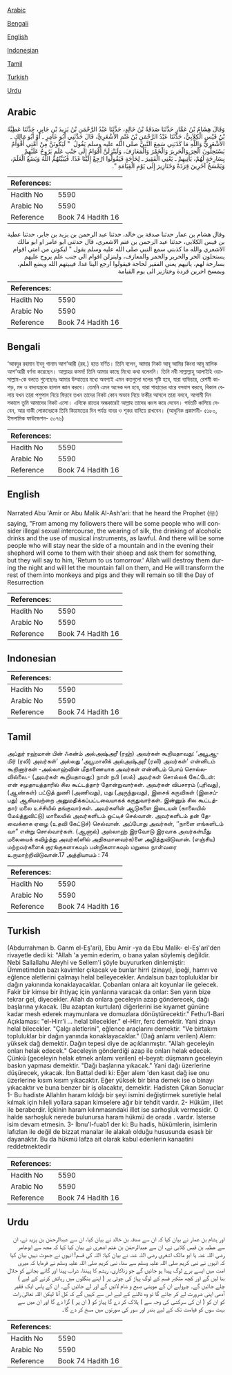 [Arabic](#arabic)

[Bengali](#bengali)

[English](#english)

[Indonesian](#indonesian)

[Tamil](#tamil)

[Turkish](#turkish)

[Urdu](#urdu)

## Arabic


<div dir="rtl" lang="ar" style={{fontSize:'larger',backgroundColor:'#f8f9fa',padding:20}}>
وَقَالَ هِشَامُ بْنُ عَمَّارٍ حَدَّثَنَا صَدَقَةُ بْنُ خَالِدٍ، حَدَّثَنَا عَبْدُ الرَّحْمَنِ بْنُ يَزِيدَ بْنِ جَابِرٍ، حَدَّثَنَا عَطِيَّةُ بْنُ قَيْسٍ الْكِلاَبِيُّ، حَدَّثَنَا عَبْدُ الرَّحْمَنِ بْنُ غَنْمٍ الأَشْعَرِيُّ، قَالَ حَدَّثَنِي أَبُو عَامِرٍ ـ أَوْ أَبُو مَالِكٍ ـ الأَشْعَرِيُّ وَاللَّهِ مَا كَذَبَنِي سَمِعَ النَّبِيَّ صلى الله عليه وسلم يَقُولُ ‏ "‏ لَيَكُونَنَّ مِنْ أُمَّتِي أَقْوَامٌ يَسْتَحِلُّونَ الْحِرَ وَالْحَرِيرَ وَالْخَمْرَ وَالْمَعَازِفَ، وَلَيَنْزِلَنَّ أَقْوَامٌ إِلَى جَنْبِ عَلَمٍ يَرُوحُ عَلَيْهِمْ بِسَارِحَةٍ لَهُمْ، يَأْتِيهِمْ ـ يَعْنِي الْفَقِيرَ ـ لِحَاجَةٍ فَيَقُولُوا ارْجِعْ إِلَيْنَا غَدًا‏.‏ فَيُبَيِّتُهُمُ اللَّهُ وَيَضَعُ الْعَلَمَ، وَيَمْسَخُ آخَرِينَ قِرَدَةً وَخَنَازِيرَ إِلَى يَوْمِ الْقِيَامَةِ ‏"‏‏.‏
</div>
<div style={{backgroundColor:'#f8f9fa',padding:20, marginBottom: 10}}><table> <thead> <tr> <th>References:</th> <th></th> </tr> </thead> <tbody><tr><td>Hadith No</td><td>5590</td></tr><tr><td>Arabic No</td><td>5590</td></tr><tr><td>Reference</td><td>Book 74 Hadith 16</td></tr></tbody></table></div>


<div dir="rtl" lang="ar" style={{fontSize:'larger',backgroundColor:'#f8f9fa',padding:20}}>
وقال هشام بن عمار حدثنا صدقة بن خالد، حدثنا عبد الرحمن بن يزيد بن جابر، حدثنا عطية بن قيس الكلابي، حدثنا عبد الرحمن بن غنم الاشعري، قال حدثني ابو عامر او ابو مالك الاشعري والله ما كذبني سمع النبي صلى الله عليه وسلم يقول " ليكونن من امتي اقوام يستحلون الحر والحرير والخمر والمعازف، ولينزلن اقوام الى جنب علم يروح عليهم بسارحة لهم، ياتيهم يعني الفقير لحاجة فيقولوا ارجع الينا غدا. فيبيتهم الله ويضع العلم، ويمسخ اخرين قردة وخنازير الى يوم القيامة
</div>
<div style={{backgroundColor:'#f8f9fa',padding:20, marginBottom: 10}}><table> <thead> <tr> <th>References:</th> <th></th> </tr> </thead> <tbody><tr><td>Hadith No</td><td>5590</td></tr><tr><td>Arabic No</td><td>5590</td></tr><tr><td>Reference</td><td>Book 74 Hadith 16</td></tr></tbody></table></div>

## Bengali


<div dir="ltr" lang="bn" style={{fontSize:'larger',backgroundColor:'#f8f9fa',padding:20}}>
‘আবদুর রহমান ইবনু গানাম আশ’আরী (রহ.) হতে বর্ণিত। তিনি বলেন, আমার নিকট আবূ আমির কিংবা আবূ মালিক আশ’আরী বর্ণনা করেছেন। আল্লাহর কসম! তিনি আমার কাছে মিথ্যে কথা বলেননি। তিনি নবী সাল্লাল্লাহু আলাইহি ওয়াসাল্লাম-কে বলতে শুনেছেনঃ আমার উম্মাতের মধ্যে অবশ্যই এমন কতগুলো দলের সৃষ্টি হবে, যারা ব্যভিচার, রেশমী কাপড়, মদ ও বাদ্যযন্ত্রকে হালাল জ্ঞান করবে। তেমনি এমন অনেক দল হবে, যারা পাহাড়ের ধারে বসবাস করবে, বিকাল বেলায় যখন তারা পশুপাল নিয়ে ফিরবে তখন তাদের নিকট কোন অভাব নিয়ে ফকীর আসলে তারা বলবে, আগামী দিন সকালে তুমি আমাদের নিকট এসো। এদিকে রাতের অন্ধকারেই আল্লাহ তাদের ধ্বংস করে দেবেন। পর্বতটি ধ্বসিয়ে দেবেন, আর বাকী লোকদেরকে তিনি কিয়ামতের দিন পর্যন্ত বানর ও শূকর বানিয়ে রাখবেন। (আধুনিক প্রকাশনী- ৫১৮০, ইসলামিক ফাউন্ডেশন- ৫০৭৬)
</div>
<div style={{backgroundColor:'#f8f9fa',padding:20, marginBottom: 10}}><table> <thead> <tr> <th>References:</th> <th></th> </tr> </thead> <tbody><tr><td>Hadith No</td><td>5590</td></tr><tr><td>Arabic No</td><td>5590</td></tr><tr><td>Reference</td><td>Book 74 Hadith 16</td></tr></tbody></table></div>

## English


<div dir="ltr" lang="en" style={{fontSize:'larger',backgroundColor:'#f8f9fa',padding:20}}>
Narrated Abu 'Amir or Abu Malik Al-Ash'ari: that he heard the Prophet (ﷺ) saying, "From among my followers there will be some people who will consider illegal sexual intercourse, the wearing of silk, the drinking of alcoholic drinks and the use of musical instruments, as lawful. And there will be some people who will stay near the side of a mountain and in the evening their shepherd will come to them with their sheep and ask them for something, but they will say to him, 'Return to us tomorrow.' Allah will destroy them during the night and will let the mountain fall on them, and He will transform the rest of them into monkeys and pigs and they will remain so till the Day of Resurrection
</div>
<div style={{backgroundColor:'#f8f9fa',padding:20, marginBottom: 10}}><table> <thead> <tr> <th>References:</th> <th></th> </tr> </thead> <tbody><tr><td>Hadith No</td><td>5590</td></tr><tr><td>Arabic No</td><td>5590</td></tr><tr><td>Reference</td><td>Book 74 Hadith 16</td></tr></tbody></table></div>

## Indonesian


<div dir="ltr" lang="id" style={{fontSize:'larger',backgroundColor:'#f8f9fa',padding:20}}>

</div>
<div style={{backgroundColor:'#f8f9fa',padding:20, marginBottom: 10}}><table> <thead> <tr> <th>References:</th> <th></th> </tr> </thead> <tbody><tr><td>Hadith No</td><td>5590</td></tr><tr><td>Arabic No</td><td>5590</td></tr><tr><td>Reference</td><td>Book 74 Hadith 16</td></tr></tbody></table></div>

## Tamil


<div dir="ltr" lang="ta" style={{fontSize:'larger',backgroundColor:'#f8f9fa',padding:20}}>
அப்துர் ரஹ்மான் பின் ஃகன்ம் அல்அஷ்அரீ (ரஹ்) அவர்கள் கூறியதாவது: ‘அபூஆமிர் (ரலி) அவர்கள்’ அல்லது ‘அபூமாலிக் அல்அஷ்அரீ (ரலி) அவர்கள்’ என்னிடம் கூறினார்கள் -அல்லாஹ்வின் மீதாணையாக அவர்கள் என்னிடம் பொய் சொல்லவில்லை.- (அவர்கள் கூறியதாவது:) நான் நபி (ஸல்) அவர்கள் சொல்லக் கேட்டேன்: என் சமுதாயத்தாரில் சில கூட்டத்தார் தோன்றுவார்கள். அவர்கள் விபசாரம் (புரிவது), (ஆண்கள்) பட்டுத் துணி (அணிவது), மது (அருந்துவது), இசைக் கருவிகள் (இசைப்பது) ஆகியவற்றை அனுமதிக்கப்பட்டவையாகக் கருதுவார்கள். இன்னும் சில கூட்டத்தார் மலை உச்சியில் தங்குவார்கள். அவர்களின் ஆடுகளை இடையன் (காலையில் மேய்த்துவிட்டு) மாலையில் அவர்களிடம் ஓட்டிச் செல்வான். அவர்களிடம் தன் தேவைக்காக ஏழை (உதவி கேட்டுச்) செல்வான். அப்போது அவர்கள், ‘‘நாளை எங்களிடம் வா” என்று சொல்வார்கள். (ஆனால்) அல்லாஹ் இரவோடு இரவாக அவர்கள்மீது மலையைக் கவிழ்த்து அவர்க(ளில் அதிகமானவர்க)ளை அழித்துவிடுவான். (எஞ்சிய) மற்றவர்களைக் குரங்குகளாகவும் பன்றிகளாகவும் மறுமை நாள்வரை உருமாற்றிவிடுவான்.17 அத்தியாயம் : 74
</div>
<div style={{backgroundColor:'#f8f9fa',padding:20, marginBottom: 10}}><table> <thead> <tr> <th>References:</th> <th></th> </tr> </thead> <tbody><tr><td>Hadith No</td><td>5590</td></tr><tr><td>Arabic No</td><td>5590</td></tr><tr><td>Reference</td><td>Book 74 Hadith 16</td></tr></tbody></table></div>

## Turkish


<div dir="ltr" lang="tr" style={{fontSize:'larger',backgroundColor:'#f8f9fa',padding:20}}>
(Abdurrahman b. Ganm el-Eş'ari), Ebu Amir -ya da Ebu Malik- el-Eş'ari'den rivayetle dedi ki: "Allah 'a yemin ederim, o bana yalan söylemiş değildir. Nebi Sallallahu Aleyhi ve Sellem'i şöyle buyururken dinlemiştir: Ümmetimden bazı kavimler çıkacak ve bunlar hirri (zinayı), ipeği, hamrı ve eğlence aletlerini çalmayı helal belleyecekler. Andalsun bazı topluluklar bir dağın yakınında konaklayacaklar. Çobanları onlara ait koyunlar ile gelecek. Fakir bir kimse bir ihtiyaç için yanlarına varacak da onlar: Sen yarın bize tekrar gel, diyecekler. Allah da onlara geceleyin azap gönderecek, dağı başlarına yıkacak. (Bu azaptan kurtulan) diğerlerini ise kıyamet gününe kadar mesh ederek maymunlara ve domuzlara dönüştürecektir." Fethu'l-Bari Açıklaması: "el-Hirr'i ... helal bilecekler." el-Hirr, ferc demektir. Yani zinayı helal bilecekler. "Çalgı aletlerini", eğlence araçlarını demektir. "Ve birtakım topluluklar bir dağın yanında konaklayacaklar." (Dağ anlamı verilen) Alem: yüksek dağ demektir. Dağın tepesi diye de açıklanmıştır. "Allah geceleyin onları helak edecek." Geceleyin gönderdiği azap ile onları helak edecek. Çünkü (geceleyin helak etmek anlamı verilen) el-beyat: düşmanın geceleyin baskın yapması demektir. "Dağı başlarına yıkacak." Yani dağı üzerlerine düşürecek, yıkacak. İbn Battal dedi ki: Eğer alem 'den kasıt dağ ise onu üzerlerine kısım kısım yıkacaktır. Eğer yüksek bir bina demek ise o binayı yıkacaktır ve buna benzer bir iş olacaktır, demektir. Hadisten Çıkan Sonuçlar 1- Bu hadiste Allahlın haram kıldığı bir şeyi ismini değiştirmek suretiyle helal kılmak için hileli yollara sapan kimselere ağır bir tehdit vardır. 2- Hüküm, illet ile beraberdir. İçkinin haram kılınmasındaki illet ise sarhoşluk vermesidir. O halde sarhoşluk nerede bulunursa haram hükmü de orada . vardır. İsterse isim devam etmesin. 3- İbnu'l-fuab1 der ki: Bu hadis, hükümlerin, isimlerin lafızlan ile değil de bizzat manalar ile alakalı olduğu hususunda esaslı bir dayanaktır. Bu da hükmü lafza ait olarak kabul edenlerin kanaatini reddetmektedir
</div>
<div style={{backgroundColor:'#f8f9fa',padding:20, marginBottom: 10}}><table> <thead> <tr> <th>References:</th> <th></th> </tr> </thead> <tbody><tr><td>Hadith No</td><td>5590</td></tr><tr><td>Arabic No</td><td>5590</td></tr><tr><td>Reference</td><td>Book 74 Hadith 16</td></tr></tbody></table></div>

## Urdu


<div dir="rtl" lang="ur" style={{fontSize:'larger',backgroundColor:'#f8f9fa',padding:20}}>
اور ہشام بن عمار نے بیان کیا کہ ان سے صدقہ بن خالد نے بیان کیا، ان سے عبدالرحمٰن بن یزید نے، ان سے عطیہ بن قیس کلابی نے، ان سے عبدالرحمٰن بن غنم اشعری نے بیان کیا کہا کہ مجھ سے ابوعامر رضی اللہ عنہ یا ابو مالک اشعری رضی اللہ عنہ نے بیان کیا: اللہ کی قسم! انہوں نے جھوٹ نہیں بیان کیا کہ انہوں نے نبی کریم صلی اللہ علیہ وسلم سے سنا، نبی کریم صلی اللہ علیہ وسلم نے فرمایا کہ میری امت میں ایسے برے لوگ پیدا ہو جائیں گے جو زناکاری، ریشم کا پہننا، شراب پینا اور گانے بجانے کو حلال بنا لیں گے اور کچھ متکبر قسم کے لوگ پہاڑ کی چوٹی پر ( اپنے بنگلوں میں رہائش کرنے کے لیے ) چلے جائیں گے۔ چرواہے ان کے مویشی صبح و شام لائیں گے اور لے جائیں گے۔ ان کے پاس ایک فقیر آدمی اپنی ضرورت لے کر جائے گا تو وہ ٹالنے کے لیے اس سے کہیں گے کہ کل آنا لیکن اللہ تعالیٰ رات کو ان کو ( ان کی سرکشی کی وجہ سے ) ہلاک کر دے گا پہاڑ کو ( ان پر ) گرا دے گا اور ان میں سے بہت سوں کو قیامت تک کے لیے بندر اور سور کی صورتوں میں مسخ کر دے گا۔
</div>
<div style={{backgroundColor:'#f8f9fa',padding:20, marginBottom: 10}}><table> <thead> <tr> <th>References:</th> <th></th> </tr> </thead> <tbody><tr><td>Hadith No</td><td>5590</td></tr><tr><td>Arabic No</td><td>5590</td></tr><tr><td>Reference</td><td>Book 74 Hadith 16</td></tr></tbody></table></div>